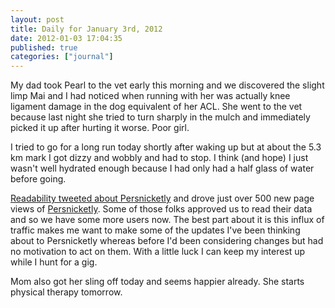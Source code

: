 ```yaml
---
layout: post
title: Daily for January 3rd, 2012
date: 2012-01-03 17:04:35
published: true
categories: ["journal"]
---
```

 
My dad took Pearl to the vet early this morning and we discovered the slight limp Mai and I had noticed when running with her was actually knee ligament damage in the dog equivalent of her ACL. She went to the vet because last night she tried to turn sharply in the mulch and immediately picked it up after hurting it worse. Poor girl.

I tried to go for a long run today shortly after waking up but at about the 5.3 km mark I got dizzy and wobbly and had to stop. I think (and hope) I just wasn't well hydrated enough because I had only had a half glass of water before going.

[Readability tweeted about Persnicketly](https://twitter.com/readability/status/154303466523734016) and drove just over 500 new page views of [Persnicketly](http://persnicketly.com). Some of those folks approved us to read their data and so we have some more users now. The best part about it is this influx of traffic makes me want to make some of the updates I've been thinking about to Persnicketly whereas before I'd been considering changes but had no motivation to act on them. With a little luck I can keep my interest up while I hunt for a gig.

Mom also got her sling off today and seems happier already. She starts physical therapy tomorrow.
